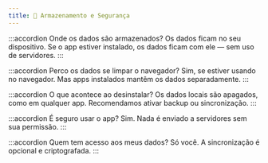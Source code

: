 ```yaml
---
title: 💾 Armazenamento e Segurança
---
```


:::accordion Onde os dados são armazenados?
Os dados ficam no seu dispositivo. Se o app estiver instalado, os dados ficam com ele — sem uso de servidores.
:::

:::accordion Perco os dados se limpar o navegador?
Sim, se estiver usando no navegador. Mas apps instalados mantêm os dados separadamente.
:::

:::accordion O que acontece ao desinstalar?
Os dados locais são apagados, como em qualquer app. Recomendamos ativar backup ou sincronização.
:::

:::accordion É seguro usar o app?
Sim. Nada é enviado a servidores sem sua permissão.
:::

:::accordion Quem tem acesso aos meus dados?
Só você. A sincronização é opcional e criptografada.
:::

